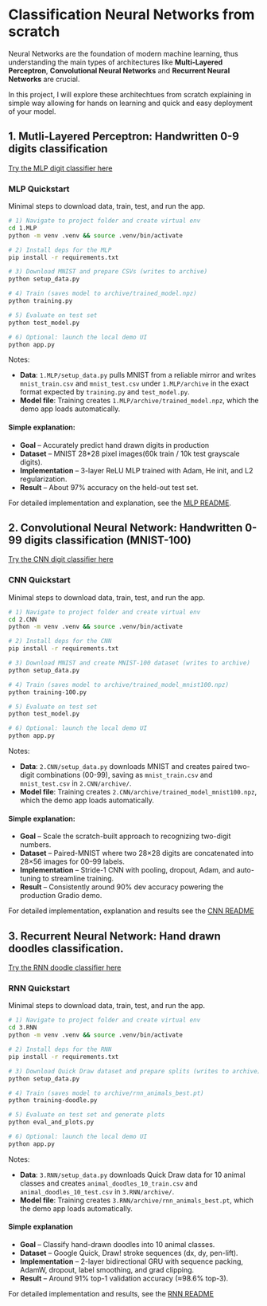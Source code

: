 # Classification Neural Networks from scratch

Neural Networks are the foundation of modern machine learning, thus understanding the main types of architectures like **Multi-Layered Perceptron**, **Convolutional Neural Networks** and **Recurrent Neural Networks** are crucial. 

 In this project, I will explore these architechtues from scratch explaining in simple way allowing for hands on learning and quick and easy deployment of your model. 


## 1. Mutli-Layered Perceptron: Handwritten 0-9 digits classification
[Try the MLP digit classifier here](https://huggingface.co/spaces/Eli181927/elliot_digit_classifier/)

### MLP Quickstart

Minimal steps to download data, train, test, and run the app.

```bash
# 1) Navigate to project folder and create virtual env
cd 1.MLP
python -m venv .venv && source .venv/bin/activate

# 2) Install deps for the MLP
pip install -r requirements.txt

# 3) Download MNIST and prepare CSVs (writes to archive)
python setup_data.py

# 4) Train (saves model to archive/trained_model.npz)
python training.py

# 5) Evaluate on test set
python test_model.py

# 6) Optional: launch the local demo UI
python app.py
```

Notes:
- **Data**: `1.MLP/setup_data.py` pulls MNIST from a reliable mirror and writes `mnist_train.csv` and `mnist_test.csv` under `1.MLP/archive` in the exact format expected by `training.py` and `test_model.py`.
- **Model file**: Training creates `1.MLP/archive/trained_model.npz`, which the demo app loads automatically.


#### Simple explanation:
- **Goal** – Accurately predict hand drawn digits in production
- **Dataset** – MNIST 28*28 pixel images(60k train / 10k test grayscale digits).
- **Implementation** – 3-layer ReLU MLP trained with Adam, He init, and L2 regularization.
- **Result** – About 97% accuracy on the held-out test set.

For detailed implementation and explanation, see the [MLP README](1.MLP/README.md). 


## 2. Convolutional Neural Network: Handwritten 0-99  digits classification (MNIST-100)
[Try the CNN digit classifier here](https://huggingface.co/spaces/Eli181927/0-99_Classification)

### CNN Quickstart

Minimal steps to download data, train, test, and run the app.

```bash
# 1) Navigate to project folder and create virtual env
cd 2.CNN
python -m venv .venv && source .venv/bin/activate

# 2) Install deps for the CNN
pip install -r requirements.txt

# 3) Download MNIST and create MNIST-100 dataset (writes to archive)
python setup_data.py

# 4) Train (saves model to archive/trained_model_mnist100.npz)
python training-100.py

# 5) Evaluate on test set
python test_model.py

# 6) Optional: launch the local demo UI
python app.py
```

Notes:
- **Data**: `2.CNN/setup_data.py` downloads MNIST and creates paired two-digit combinations (00-99), saving as `mnist_train.csv` and `mnist_test.csv` in `2.CNN/archive/`.
- **Model file**: Training creates `2.CNN/archive/trained_model_mnist100.npz`, which the demo app loads automatically.

#### Simple explanation:
- **Goal** – Scale the scratch-built approach to recognizing two-digit numbers.
- **Dataset** – Paired-MNIST where two 28×28 digits are concatenated into 28×56 images for 00–99 labels.
- **Implementation** – Stride-1 CNN with pooling, dropout, Adam, and auto-tuning to streamline training.
- **Result** – Consistently around 90% dev accuracy powering the production Gradio demo.

For detailed implementation, explanation and results see the [CNN README](2.CNN/README.md)


## 3. Recurrent Neural Network: Hand drawn doodles classification.
[Try the RNN doodle classifier here](https://huggingface.co/spaces/Eli181927/animal_doodle_classifier)

### RNN Quickstart

Minimal steps to download data, train, test, and run the app.

```bash
# 1) Navigate to project folder and create virtual env
cd 3.RNN
python -m venv .venv && source .venv/bin/activate

# 2) Install deps for the RNN
pip install -r requirements.txt

# 3) Download Quick Draw dataset and prepare splits (writes to archive)
python setup_data.py

# 4) Train (saves model to archive/rnn_animals_best.pt)
python training-doodle.py

# 5) Evaluate on test set and generate plots
python eval_and_plots.py

# 6) Optional: launch the local demo UI
python app.py
```

Notes:
- **Data**: `3.RNN/setup_data.py` downloads Quick Draw data for 10 animal classes and creates `animal_doodles_10_train.csv` and `animal_doodles_10_test.csv` in `3.RNN/archive/`.
- **Model file**: Training creates `3.RNN/archive/rnn_animals_best.pt`, which the demo app loads automatically.

#### Simple explanation

- **Goal** – Classify hand-drawn doodles into 10 animal classes.
- **Dataset** – Google Quick, Draw! stroke sequences (dx, dy, pen-lift).
- **Implementation** – 2-layer bidirectional GRU with sequence packing, AdamW, dropout, label smoothing, and grad clipping.
- **Result** – Around 91% top-1 validation accuracy (≈98.6% top-3).

For detailed implementation and results, see the [RNN README](3.RNN/README.md)

